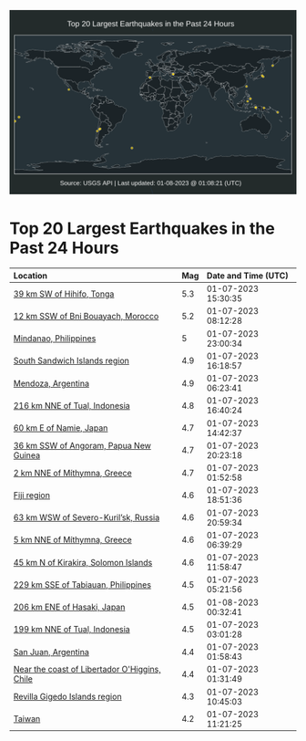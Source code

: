 ![Map](./map.png)

# Top 20 Largest Earthquakes in the Past 24 Hours

| Location | Mag | Date and Time (UTC) |
|:---|:---|:---|
| [39 km SW of Hihifo, Tonga](https://earthquake.usgs.gov/earthquakes/eventpage/us7000j2tk) | 5.3 | 01-07-2023 15:30:35 |
| [12 km SSW of Bni Bouayach, Morocco](https://earthquake.usgs.gov/earthquakes/eventpage/us7000j2ru) | 5.2 | 01-07-2023 08:12:28 |
| [Mindanao, Philippines](https://earthquake.usgs.gov/earthquakes/eventpage/us7000j2vd) | 5 | 01-07-2023 23:00:34 |
| [South Sandwich Islands region](https://earthquake.usgs.gov/earthquakes/eventpage/us7000j2tv) | 4.9 | 01-07-2023 16:18:57 |
| [Mendoza, Argentina](https://earthquake.usgs.gov/earthquakes/eventpage/us7000j2r8) | 4.9 | 01-07-2023 06:23:41 |
| [216 km NNE of Tual, Indonesia](https://earthquake.usgs.gov/earthquakes/eventpage/us7000j2tu) | 4.8 | 01-07-2023 16:40:24 |
| [60 km E of Namie, Japan](https://earthquake.usgs.gov/earthquakes/eventpage/us7000j2td) | 4.7 | 01-07-2023 14:42:37 |
| [36 km SSW of Angoram, Papua New Guinea](https://earthquake.usgs.gov/earthquakes/eventpage/us7000j2ut) | 4.7 | 01-07-2023 20:23:18 |
| [2 km NNE of Míthymna, Greece](https://earthquake.usgs.gov/earthquakes/eventpage/us7000j2pq) | 4.7 | 01-07-2023 01:52:58 |
| [Fiji region](https://earthquake.usgs.gov/earthquakes/eventpage/us7000j2uk) | 4.6 | 01-07-2023 18:51:36 |
| [63 km WSW of Severo-Kuril’sk, Russia](https://earthquake.usgs.gov/earthquakes/eventpage/us7000j2ux) | 4.6 | 01-07-2023 20:59:34 |
| [5 km NNE of Míthymna, Greece](https://earthquake.usgs.gov/earthquakes/eventpage/us7000j2re) | 4.6 | 01-07-2023 06:39:29 |
| [45 km N of Kirakira, Solomon Islands](https://earthquake.usgs.gov/earthquakes/eventpage/us7000j2sp) | 4.6 | 01-07-2023 11:58:47 |
| [229 km SSE of Tabiauan, Philippines](https://earthquake.usgs.gov/earthquakes/eventpage/us7000j2qz) | 4.5 | 01-07-2023 05:21:56 |
| [206 km ENE of Hasaki, Japan](https://earthquake.usgs.gov/earthquakes/eventpage/us7000j2vs) | 4.5 | 01-08-2023 00:32:41 |
| [199 km NNE of Tual, Indonesia](https://earthquake.usgs.gov/earthquakes/eventpage/us7000j2q5) | 4.5 | 01-07-2023 03:01:28 |
| [San Juan, Argentina](https://earthquake.usgs.gov/earthquakes/eventpage/us7000j2pr) | 4.4 | 01-07-2023 01:58:43 |
| [Near the coast of Libertador O'Higgins, Chile](https://earthquake.usgs.gov/earthquakes/eventpage/us7000j2pk) | 4.4 | 01-07-2023 01:31:49 |
| [Revilla Gigedo Islands region](https://earthquake.usgs.gov/earthquakes/eventpage/us7000j2sb) | 4.3 | 01-07-2023 10:45:03 |
| [Taiwan](https://earthquake.usgs.gov/earthquakes/eventpage/us7000j2sk) | 4.2 | 01-07-2023 11:21:25 |

